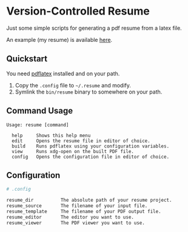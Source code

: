 # Version-Controlled Resume

Just some simple scripts for generating a pdf resume from a latex file.

An example (my resume) is available [here](//resume.powers.dev).

## Quickstart

You need [pdflatex](//linux.die.net/man/1/pdflatex) installed and on your path.

1. Copy the `.config` file to `~/.resume` and modify.
2. Symlink the `bin/resume` binary to somewhere on your path.

## Command Usage

```
Usage: resume [command]

  help     Shows this help menu
  edit     Opens the resume file in editor of choice. 
  build    Runs pdflatex using your configuration variables.
  view     Runs xdg-open on the built PDF file.
  config   Opens the configuration file in editor of choice.
```

## Configuration

```bash
# .config

resume_dir			The absolute path of your resume project.
resume_source		The filename of your input file.
resume_template		The filename of your PDF output file.
resume_editor		The editor you want to use.
resume_viewer		The PDF viewer you want to use.
```
